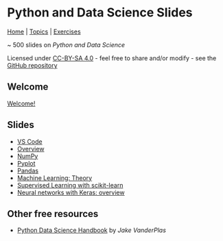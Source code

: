 # Python and Data Science Slides

[Home](./index.html) | [Topics](./python-data-science-topics-en.html) | [Exercises](https://github.com/marko-knoebl/slides/tree/master/exercises)

~ 500 slides on _Python and Data Science_

Licensed under [CC-BY-SA 4.0](https://creativecommons.org/licenses/by-sa/4.0/) - feel free to share and/or modify - see the [GitHub repository](https://github.com/marko-knoebl/slides)

## Welcome

[Welcome!](welcome-en.html)

## Slides

- [VS Code](vs-code-en.html)
- [Overview](python-data-science-0-overview-en.html)
- [NumPy](python-data-science-1-numpy-en.html)
- [Pyplot](python-data-science-2-pyplot-en.html)
- [Pandas](python-data-science-3-pandas-en.html)
- [Machine Learning: Theory](python-data-science-4-machine-learning-theory-en.html)
- [Supervised Learning with scikit-learn](python-data-science-5-supervised-learning-with-scikit-learn-en.html)
- [Neural networks with Keras: overview](python-data-science-6-neural-networks-with-keras-en.html)

## Other free resources

- [Python Data Science Handbook](https://jakevdp.github.io/PythonDataScienceHandbook/) by _Jake VanderPlas_

